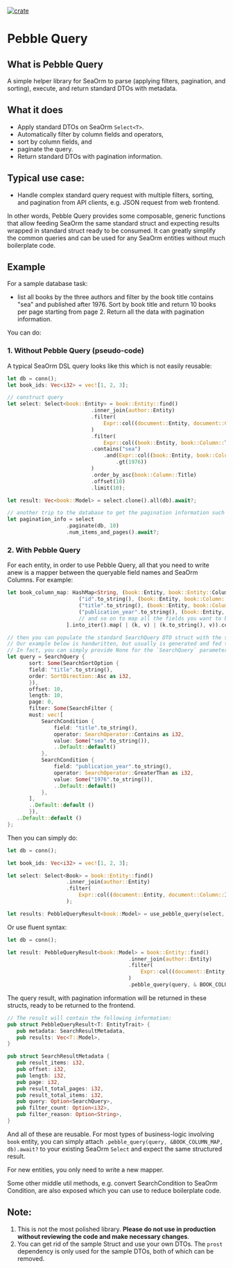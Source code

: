 [![crate](https://img.shields.io/crates/v/pebble-query.svg)](https://crates.io/crates/pebble-query)

# Pebble Query

## What is Pebble Query

A simple helper library for SeaOrm to parse (applying filters, pagination, and sorting), execute, and return standard
DTOs with metadata.

## What it does

- Apply standard DTOs on SeaOrm `Select<T>`.
- Automatically filter by column fields and operators,
- sort by column fields, and
- paginate the query.
- Return standard DTOs with pagination information.

## Typical use case:

- Handle complex standard query request with multiple filters, sorting, and pagination from API clients, e.g. JSON
  request from web frontend.

In other words, Pebble Query provides some composable, generic functions that allow feeding SeaOrm the same standard
struct and expecting results wrapped in standard struct ready to be consumed. It can greatly simplify the common queries
and can be used for any SeaOrm entities without much boilerplate code.

## Example

For a sample database task:

- list all books by the three authors and filter by the book title contains "sea" and published after 1976. Sort by book
  title and return 10 books per page starting from page 2. Return all the data with pagination information.

You can do:

### 1. Without Pebble Query (pseudo-code)

A typical SeaOrm DSL query looks like this which is not easily reusable:

 ```rust
 let db = conn();
let book_ids: Vec<i32> = vec![1, 2, 3];

// construct query
let select: Select<book::Entity> = book::Entity::find()
                            .inner_join(author::Entity)
                            .filter(
                                Expr::col((document::Entity, document::Column::Id)).is_in(book_ids).into_condition() // filter by book ids
                            )
                            .filter(
                                Expr::col((book::Entity, book::Column::Title)) // contains "sea"
                            .contains("sea")
                                .and(Expr::col((book::Entity, book::Column::PublicationYear)) // published after 1976
                                    .gt(1976))
                            )
                            .order_by_asc(book::Column::Title)
                            .offset(10)
                            .limit(10);

let result: Vec<book::Model> = select.clone().all(db).await?;

// another trip to the database to get the pagination information such as total number of items and pages.
let pagination_info = select
                    .paginate(db, 10)
                    .num_items_and_pages().await?;

 ```

### 2. With Pebble Query

For each entity, in order to use Pebble Query, all that you need to write anew is a mapper between the queryable field
names and SeaOrm Columns. For example:

 ```rust
let book_column_map: HashMap<String, (book::Entity, book::Entity::Column) > = std::collections::HashMap::from([
                        ("id".to_string(), (book::Entity, book::Column::Id)),
                        ("title".to_string(), (book::Entity, book::Column::Title)),
                        ("publication_year".to_string(), (book::Entity, book::Column::PublicationYear)),
                        // and so on to map all the fields you want to be able to query
                    ].into_iter().map( | (k, v) | (k.to_string(), v)).collect();
 ```

 ```rust
// then you can populate the standard SearchQuery DTO struct with the same query as above. 
// Our example below is handwritten, but usually is generated and fed to SeaOrm backend. 
// In fact, you can simply provide None for the `SearchQuery` parameter to Pebble Query and it will return all the results filtered by your initial `Select<T>`.
let query = SearchQuery {
        sort: Some(SearchSortOption {
        field: "title".to_string(),
        order: SortDirection::Asc as i32,
        }),
        offset: 10,
        length: 10,
        page: 0,
        filter: Some(SearchFilter {
        must: vec![
            SearchCondition {
                field: "title".to_string(),
                operator: SearchOperator::Contains as i32,
                value: Some("sea".to_string()),
                ..Default::default()
            },
            SearchCondition {
                field: "publication_year".to_string(),
                operator: SearchOperator::GreaterThan as i32,
                value: Some("1976".to_string()),
                ..Default::default()
            },
        ],
        ..Default::default ()
        }),
    ..Default::default ()
};
 ```

Then you can simply do:

 ```rust
let db = conn();

let book_ids: Vec<i32> = vec![1, 2, 3];

let select: Select<Book> = book::Entity::find()
                    .inner_join(author::Entity)
                    .filter(
                        Expr::col((document::Entity, document::Column::Id)).is_in(book_ids).into_condition() // filter by book ids
                    );

let results: PebbleQueryResult<book::Model> = use_pebble_query(select, query, & BOOK_COLUMN_MAP, db).await?;
 ```

Or use fluent syntax:

 ```rust
let db = conn();

let result: PebbleQueryResult<book::Model> = book::Entity::find()
                                        .inner_join(author::Entity)
                                        .filter(
                                            Expr::col((document::Entity, document::Column::Id)).is_in(doc_ids).into_condition()
                                        )
                                        .pebble_query(query, & BOOK_COLUMN_MAP, db).await?; // add this to your existing `Select`.
 ```

The query result, with pagination information will be returned in these structs, ready to be returned to the frontend.

 ```rust
 // The result will contain the following information:
pub struct PebbleQueryResult<T: EntityTrait> {
    pub metadata: SearchResultMetadata,
    pub results: Vec<T::Model>,
}

pub struct SearchResultMetadata {
    pub result_items: i32,
    pub offset: i32,
    pub length: i32,
    pub page: i32,
    pub result_total_pages: i32,
    pub result_total_items: i32,
    pub query: Option<SearchQuery>,
    pub filter_count: Option<i32>,
    pub filter_reason: Option<String>,
}
 ```

And all of these are reusable. For most types of business-logic involving `book` entity, you can simply
attach `.pebble_query(query, &BOOK_COLUMN_MAP, db).await?` to your existing SeaOrm `Select` and expect the same
structured result.

For new entities, you only need to write a new mapper.

Some other middle util methods, e.g. convert SearchCondition to SeaOrm Condition, are also exposed which you can use to
reduce boilerplate code.

## Note:

1. This is not the most polished library. __Please do not use in production without reviewing the code and make
   necessary changes__.
2. You can get rid of the sample Struct and use your own DTOs. The `prost` dependency is only used for the sample DTOs,
   both of which can be removed.
